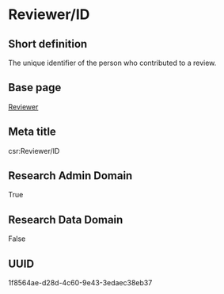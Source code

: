 # Reviewer/ID
## Short definition
The unique identifier of the person who contributed to a review.
## Base page
[Reviewer](https://github.com/EuroCRIS/CASRAI-Dictionairies/blob/main/Objects/Reviewer.md)
## Meta title
csr:Reviewer/ID
## Research Admin Domain
True
## Research Data Domain
False
## UUID
1f8564ae-d28d-4c60-9e43-3edaec38eb37
